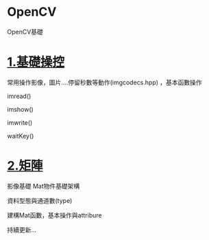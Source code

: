 # OpenCV
OpenCV基礎


# [1.基礎操控](https://github.com/MingY-TSAI/OpenCV/tree/main/%E5%9F%BA%E7%A4%8E%E6%93%8D%E6%8E%A7)   
常用操作影像，圖片....停留秒數等動作(imgcodecs.hpp)
，基本函數操作

imread()

imshow()

imwrite()

waitKey()


# [2.矩陣](https://github.com/MingY-TSAI/OpenCV/tree/main/%E7%9F%A9%E9%99%A3)

影像基礎
Mat物件基礎架構


資料型態與通道數(type)


建構Mat函數，基本操作與attribure




持續更新...
